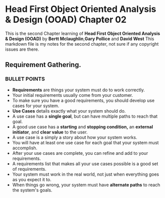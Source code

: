 Head First Object Oriented Analysis & Design (OOAD) Chapter 02
=
This is the second Chapter learning of **Head First Object Oriented Analysis & Design (OOAD)** by **Bertt Mclaughlin**,**Gary Pollice** and **David West** 
This markdown file is my notes for the second chapter, not sure if any copyright issues are there.

Requirement Gathering.
-

### BULLET POINTS
* **Requirements** are things your system must do to work correctly.
* Your initial requirements usually come from your customer.
* To make sure you have a good requirements, you should develop use cases for your system.
* **Use Cases** details exactly what your system should do.
* A use case has a **single goal**, but can have multiple paths to reach that goal.
* A good use case has a **starting** and **stopping condition,** an **external initiator**, and **clear value** to the user.
* A use case is a simply a story about how your system works.
* You will have at least one use case for each goal that your system must accomplish.
* After your use cases are complete, you can refine and add to your requirements.
* A requirements list that makes all your use cases possible is a good set of requirements.
* Your system must work in the real world, not just when everything goes as you expect it to.
* When things go wrong, your system must have **alternate paths** to reach the system's goals.